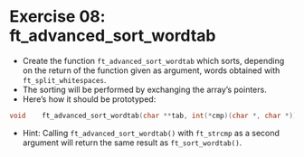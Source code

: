 # Exercise 08: ft_advanced_sort_wordtab
- Create the function `ft_advanced_sort_wordtab` which sorts, depending on the return of the function given as argument, words obtained with `ft_split_whitespaces`.
- The sorting will be performed by exchanging the array’s pointers.
- Here’s how it should be prototyped:

```c
void	ft_advanced_sort_wordtab(char **tab, int(*cmp)(char *, char *));
```

- Hint: Calling `ft_advanced_sort_wordtab()` with `ft_strcmp` as a second argument will return the same result as `ft_sort_wordtab()`.
